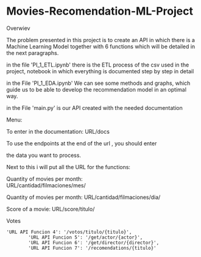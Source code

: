 # Movies-Recomendation-ML-Project

Overwiev

The problem presented in this project is to create an API in which there is a Machine Learning Model together with 6 functions which will be detailed in the next paragraphs.

in the file 'PI_1_ETL.ipynb'
there is the ETL process of the csv used in the project, notebook in which everything is documented step by step in detail

in the File
'PI_1_EDA.ipynb'
We can see some methods and graphs, which guide us to be able to develop the recommendation model in an optimal way.

in the File
'main.py' is our API created with the needed documentation


Menu:

To enter in the documentation: URL/docs

To use the endpoints at the end of the url , you should enter

the data you want to process.


Next to this i will put all the URL for the functions:



Quantity of movies per month:  
URL/cantidad/filmaciones/mes/

Quantity of movies per month:
URL/cantidad/filmaciones/dia/

Score of a movie:
URL/score/titulo/

Votes 

    'URL API Funcion 4': '/votos/titulo/{titulo}',
            'URL API Funcion 5': '/get/actor/{actor}',
            'URL API Funcion 6': '/get/director/{director}',
            'URL API Funcion 7': '/recomendations/{titulo}'
